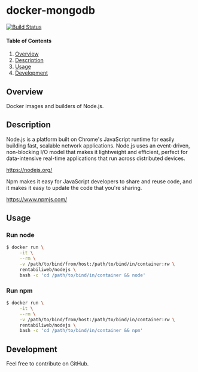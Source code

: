 # docker-mongodb

[![Build Status](https://travis-ci.org/rentabiliweb/docker-nodejs.svg?branch=master)](https://travis-ci.org/rentabiliweb/docker-nodejs)

#### Table of Contents

1. [Overview](#overview)
2. [Description](#description)
3. [Usage](#usage)
4. [Development](#development)

## Overview

Docker images and builders of Node.js.

## Description

Node.js is a  platform built on Chrome's JavaScript runtime  for easily building
fast, scalable network applications.  Node.js uses an event-driven, non-blocking
I/O model  that makes it  lightweight and efficient, perfect  for data-intensive
real-time applications that run across distributed devices.

https://nodejs.org/

Npm makes  it easy  for JavaScript developers  to share and  reuse code,  and it
makes it easy to update the code that you're sharing.

https://www.npmjs.com/

## Usage

### Run node

```bash
$ docker run \
  	 -it \
  	 --rm \
  	 -v /path/to/bind/from/host:/path/to/bind/in/container:rw \
	 rentabiliweb/nodejs \
	 bash -c 'cd /path/to/bind/in/container && node'
```

### Run npm

```bash
$ docker run \
  	 -it \
  	 --rm \
  	 -v /path/to/bind/from/host:/path/to/bind/in/container:rw \
	 rentabiliweb/nodejs \
	 bash -c 'cd /path/to/bind/in/container && npm'
```

## Development

Feel free to contribute on GitHub.
